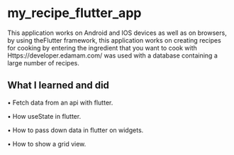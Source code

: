 # my_recipe_flutter_app

This application works on Android and IOS devices as well as on browsers, by using theFlutter framework, this application works on creating recipes for cooking by entering the ingredient that you want to cook with Https://developer.edamam.com/ was used with a database containing a large number of recipes.

## What I learned and did

• Fetch data from an api with flutter.

• How useState in flutter.

• How to pass down data in flutter on widgets.

• How to show a grid view.
